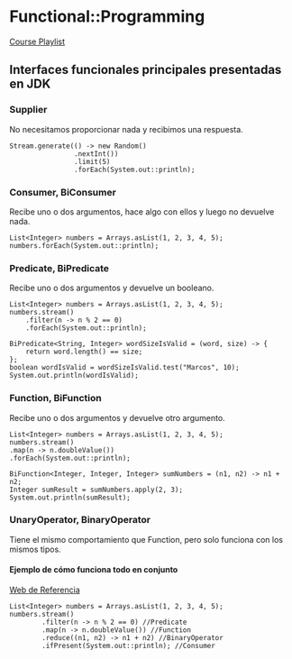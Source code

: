 # Functional::Programming

[Course Playlist](https://www.youtube.com/playlist?list=PLjJ8HhsSfskiDEwgfyF9EznmrSyEukcJa)

## Interfaces funcionales principales presentadas en JDK

### Supplier
No necesitamos proporcionar nada y recibimos una respuesta.
```
Stream.generate(() -> new Random()
                .nextInt())
                .limit(5)
                .forEach(System.out::println);
```
### Consumer, BiConsumer
Recibe uno o dos argumentos, hace algo con ellos y luego no devuelve nada.
```
List<Integer> numbers = Arrays.asList(1, 2, 3, 4, 5);
numbers.forEach(System.out::println);
```
### Predicate, BiPredicate
Recibe uno o dos argumentos y devuelve un booleano.
```
List<Integer> numbers = Arrays.asList(1, 2, 3, 4, 5);
numbers.stream()
    .filter(n -> n % 2 == 0)
    .forEach(System.out::println);
```
```
BiPredicate<String, Integer> wordSizeIsValid = (word, size) -> {
    return word.length() == size;
};
boolean wordIsValid = wordSizeIsValid.test("Marcos", 10);
System.out.println(wordIsValid);
```
### Function, BiFunction
Recibe uno o dos argumentos y devuelve otro argumento.
```
List<Integer> numbers = Arrays.asList(1, 2, 3, 4, 5);
numbers.stream()
.map(n -> n.doubleValue())
.forEach(System.out::println);
```
```
BiFunction<Integer, Integer, Integer> sumNumbers = (n1, n2) -> n1 + n2;
Integer sumResult = sumNumbers.apply(2, 3);
System.out.println(sumResult);
```
### UnaryOperator, BinaryOperator
Tiene el mismo comportamiento que Function, pero solo funciona con los mismos tipos.

#### Ejemplo de cómo funciona todo en conjunto
[Web de Referencia](https://www.sensedia.com.es/post/interfaces-funcionales-con-java-8)
```
List<Integer> numbers = Arrays.asList(1, 2, 3, 4, 5);
numbers.stream()
        .filter(n -> n % 2 == 0) //Predicate
        .map(n -> n.doubleValue()) //Function
        .reduce((n1, n2) -> n1 + n2) //BinaryOperator
        .ifPresent(System.out::println); //Consumer
```